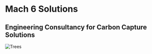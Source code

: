 # **Mach 6 Solutions**
## Engineering Consultancy for Carbon Capture Solutions

![Trees](https://github.com/user-attachments/assets/26129cc6-0b12-4af8-9add-3a0de7e4b1e9)
